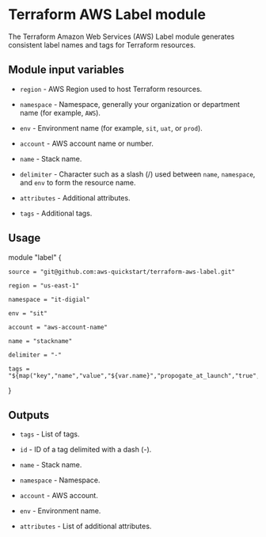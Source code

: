 # Terraform AWS Label module
The Terraform Amazon Web Services (AWS) Label module generates consistent label names and tags for Terraform resources.

## Module input variables

* ```region``` - AWS Region used to host Terraform resources.

* ```namespace``` - Namespace, generally your organization or department name (for example, ```AWS```).

* ```env``` - Environment name (for example, ```sit```, ```uat```, or ```prod```).

* ```account``` - AWS account name or number.

* ```name``` - Stack name.

* ```delimiter``` - Character such as a slash (/) used between ```name```, ```namespace```, and ```env``` to form the resource name.

* ```attributes``` - Additional attributes.

* ```tags``` - Additional tags.

## Usage

module "label" {

    source = "git@github.com:aws-quickstart/terraform-aws-label.git"

    region = "us-east-1"

    namespace = "it-digial"

    env = "sit"

    account = "aws-account-name"

    name = "stackname"

    delimiter = "-"

    tags = "${map("key","name","value","${var.name}","propogate_at_launch","true","terraform","true")}"

}


## Outputs

* ```tags``` - List of tags.

* ```id``` - ID of a tag delimited with a dash (-).

* ```name``` - Stack name.

* ```namespace``` - Namespace.

* ```account``` - AWS account.

* ```env``` - Environment name.

* ```attributes``` - List of additional attributes.
